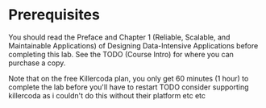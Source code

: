 # Prerequisites

You should read the Preface and Chapter 1 (Reliable, Scalable, and Maintainable Applications) of Designing Data-Intensive Applications before completing this lab. See the TODO (Course Intro) for where you can purchase a copy.

Note that on the free Killercoda plan, you only get 60 minutes (1 hour) to complete the lab before you'll have to restart TODO consider supporting killercoda as i couldn't do this without their platform etc etc